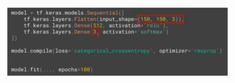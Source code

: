 ![FileModes](slideImages/image11.png)<!-- .element: style="border:0; width:900px; margin-left:50px" -->